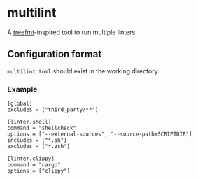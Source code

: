 # multilint

A [treefmt](https://github.com/numtide/treefmt)-inspired tool to run multiple linters.

## Configuration format
`multilint.toml` should exist in the working directory.

### Example
```
[global]
excludes = ["third_party/**"]

[linter.shell]
command = "shellcheck"
options = ["--external-sources", "--source-path=SCRIPTDIR"]
includes = ["*.sh"]
excludes = ["*.zsh"]

[linter.clippy]
command = "cargo"
options = ["clippy"]
```
